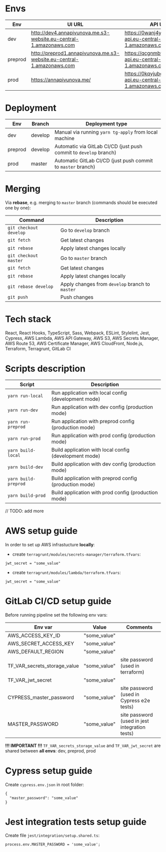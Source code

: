 # Envs

| Env      | UI URL                                                                | API URL                                                            |
| -------- | --------------------------------------------------------------------- | ------------------------------------------------------------------ |
| dev      | http://dev4.annapivunova.me.s3-website.eu-central-1.amazonaws.com     | https://0wanj4yiyc.execute-api.eu-central-1.amazonaws.com/dev4     |
| preprod  | http://preprod1.annapivunova.me.s3-website.eu-central-1.amazonaws.com | https://qcgnmbwhui.execute-api.eu-central-1.amazonaws.com/preprod1 |
| prod     | https://annapivunova.me/                                              | https://0kqyjube0g.execute-api.eu-central-1.amazonaws.com/prod1    |

# Deployment

| Env      | Branch      | Deployment type                                                   |
| -------- | ----------- | ----------------------------------------------------------------- |
| dev      | develop     | Manual via running `yarn tg-apply` from local machine             |
| preprod  | develop     | Automatic via GitLab CI/CD (just push commit to `develop` branch) |
| prod     | master      | Automatic GitLab CI/CD  (just push commit to `master` branch)     |

# Merging

Via **rebase**, e.g. merging to `master` branch (commands should be executed one by one):

| Command                | Description                                     |
| ---------------------- | ----------------------------------------------- |
| `git checkout develop` | Go to `develop` branch                          |
| `git fetch`            | Get latest changes                              |
| `git rebase`           | Apply latest changes locally                    |
| `git checkout master`  | Go to `master` branch                           |
| `git fetch`            | Get latest changes                              |
| `git rebase`           | Apply latest changes locally                    |
| `git rebase develop`   | Apply changes from `develop` branch to `master` |
| `git push`             | Push changes                                    |

# Tech stack

React, React Hooks, TypeScript, Sass, Webpack, ESLint, Stylelint, Jest, Cypress, AWS Lambda, AWS API Gateway, AWS S3, AWS Secrets Manager, AWS Route 53, AWS Certificate Manager, AWS CloudFront, Node.js, Terraform, Terragrunt, GitLab CI

# Scripts description

| Script               | Description                                             |
| -------------------- | ------------------------------------------------------- | 
| `yarn run-local`     | Run application with local config (development mode)    |
| `yarn run-dev`       | Run application with dev config (production mode)       |
| `yarn run-preprod`   | Run application with preprod config (production mode)   |
| `yarn run-prod`      | Run application with prod config (production mode)      |
| `yarn build-local`   | Build application with local config (development mode)  |
| `yarn build-dev`     | Build application with dev config (production mode)     |
| `yarn build-preprod` | Build application with preprod config (production mode) |
| `yarn build-prod`    | Build application with prod config (production mode)    |

// TODO: add more

# AWS setup guide
In order to set up AWS infrastucture **locally**:
- create `terragrunt/modules/secrets-manager/terraform.tfvars`:
```
jwt_secret = "some_value"
```
- create `terragrunt/modules/lambda/terraform.tfvars`:
```
jwt_secret = "some_value"
```

# GitLab CI/CD setup guide
Before running pipeline set the following env vars:

| Env var                      | Value        | Comments                                       |
| ---------------------------- | ------------ | ---------------------------------------------- |
| AWS_ACCESS_KEY_ID            | "some_value" |                                                |
| AWS_SECRET_ACCESS_KEY        | "some_value" |                                                |
| AWS_DEFAULT_REGION           | "some_value" |                                                |
| TF_VAR_secrets_storage_value | "some_value" | site password (used in terraform)              |
| TF_VAR_jwt_secret            | "some_value" |                                                |
| CYPRESS_master_password      | "some_value" | site password (used in Cypress e2e tests)      |
| MASTER_PASSWORD              | "some_value" | site password (used in jest integration tests) |

**!!! IMPORTANT !!!** `TF_VAR_secrets_storage_value` and `TF_VAR_jwt_secret` are shared between **all envs**: dev, preprod, prod

# Cypress setup guide
Create `cypress.env.json` in root folder:
```
{
  "master_password": "some_value"
}
```

# Jest integration tests setup guide
Create file `jest/integration/setup.shared.ts`:
```
process.env.MASTER_PASSWORD = 'some_value';
```
